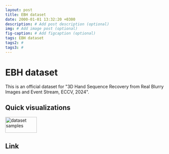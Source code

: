 ```yaml
---
layout: post
title: EBH dataset
date: 2000-01-01 13:32:20 +0300
description: # Add post description (optional)
img: # Add image post (optional)
fig-caption: # Add figcaption (optional)
tags: EBH dataset
tags2: #
tags3: #
---
```


# EBH dataset
This is an official dataset for "3D Hand Sequence Recovery from Real Blurry Images and Event Stream, ECCV, 2024".


## Quick visualizations
<img src="~/assets/argb.JPG" width="100px" height="50px" title="dataset samples"/>

## Link

